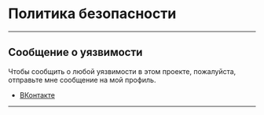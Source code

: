 # Политика безопасности

---

## Сообщение о уязвимости

Чтобы сообщить о любой уязвимости в этом проекте, пожалуйста, отправьте мне сообщение на мой профиль. 

- [ВКонтакте](https://vk.com/hey__aadi)

---

